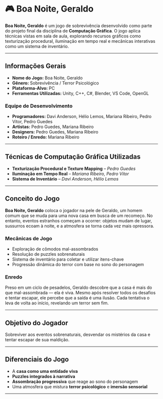 # 🎮 Boa Noite, Geraldo

**Boa Noite, Geraldo** é um jogo de sobrevivência desenvolvido como parte do projeto final da disciplina de **Computação Gráfica**. O jogo aplica técnicas vistas em sala de aula, explorando recursos gráficos como texturização procedural, iluminação em tempo real e mecânicas interativas como um sistema de inventário.

---

##  Informações Gerais

- **Nome do Jogo:** Boa Noite, Geraldo  
- **Gênero:** Sobrevivência / Terror Psicológico  
- **Plataforma-Alvo:** PC  
- **Ferramentas Utilizadas:** Unity, C++, C#, Blender, VS Code, OpenGL  

###  Equipe de Desenvolvimento

- **Programadores:** Davi Anderson, Hélio Lemos, Mariana Ribeiro, Pedro Vitor, Pedro Guedes
- **Artistas:** Pedro Guedes, Mariana Ribeiro  
- **Designers:** Pedro Guedes, Mariana Ribeiro  
- **Roteiro / Enredo:** Mariana Ribeiro  

---

##  Técnicas de Computação Gráfica Utilizadas

- **Texturização Procedural e Texture Mapping** – *Pedro Guedes*  
- **Iluminação em Tempo Real** – *Mariana Ribeiro, Pedro Vitor*  
- **Sistema de Inventário** – *Davi Anderson, Hélio Lemos*  

---

##  Conceito do Jogo

**Boa Noite, Geraldo** coloca o jogador na pele de Geraldo, um homem comum que se muda para uma nova casa em busca de um recomeço. No entanto, eventos estranhos começam a ocorrer: objetos mudam de lugar, sussurros ecoam à noite, e a atmosfera se torna cada vez mais opressora.

###  Mecânicas de Jogo

- Exploração de cômodos mal-assombrados  
- Resolução de puzzles sobrenaturais  
- Sistema de inventário para coletar e utilizar itens-chave  
- Progressão dinâmica do terror com base no sono do personagem  

###  Enredo

Preso em um ciclo de pesadelos, Geraldo descobre que a casa é mais do que mal-assombrada — ela é viva. Mesmo após resolver todos os desafios e tentar escapar, ele percebe que a saída é uma ilusão. Cada tentativa o leva de volta ao início, revelando um terror sem fim.

---

##  Objetivo do Jogador

Sobreviver aos eventos sobrenaturais, desvendar os mistérios da casa e tentar escapar de sua maldição.

---

##  Diferenciais do Jogo

- A **casa como uma entidade viva**  
- **Puzzles integrados à narrativa**  
- **Assombração progressiva** que reage ao sono do personagem  
- Uma atmosfera que mistura **terror psicológico** e **imersão sensorial**

---

